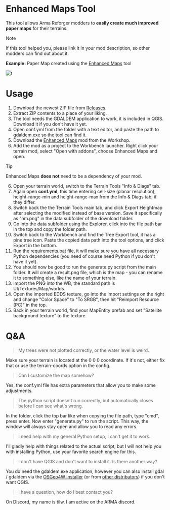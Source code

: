 # Enhanced Maps Tool
This tool allows Arma Reforger modders to **easily create much improved paper maps** for their terrains.

> [!NOTE]
> If this tool helped you, please link it in your mod description, so other modders can find out about it.
>
> **Example:** Paper Map created using the [Enhanced Maps](https://github.com/Til-Weimann/EnhancedMaps/) tool

![t](https://github.com/user-attachments/assets/78a4a97c-17d9-493c-a73e-16b32de27c2c)

# Usage

1. Download the newest ZIP file from [Releases](https://github.com/Til-Weimann/EnhancedMaps/releases).
2. Extract ZIP contents to a place of your liking.
3. The tool needs the GDALDEM application to work, it is included in QGIS. Download it if you don't have it yet.
4. Open conf.yml from the folder with a text editor, and paste the path to gdaldem.exe so the tool can find it.
5. Download the [Enhanced Maps](https://reforger.armaplatform.com/workshop/644B042109700804-EnhancedMaps) mod from the Workshop.
6. Add the mod as a project to the Workbench launcher. Right click your terrain mod, select "Open with addons", choose Enhanced Maps and open.
> [!TIP]
> Enhanced Maps **does not** need to be a dependency of your mod.
6. Open your terrain world, switch to the Terrain Tools "Info & Diags" tab.
7. Again open **conf.yml**, this time entering cell-size (planar resolution), height-range-min and height-range-max from the Info & Diags tab, if they differ.
8. Switch back the the Terrain Tools main tab, and click Export Heightmap after selecting the modified instead of base version. Save it specifically as "hm.png" in the data subfolder of the download folder.
9. Go into the data subfolder using the Explorer, click into the file path bar in the top and copy the folder path.
10. Switch back to the Workbench and find the Tree Export tool, it has a pine tree icon. Paste the copied data path into the tool options, and click Export in the bottom.
11. Run the requirements.bat file, it will make sure you have all necessary Python dependencies (you need of course need Python if you don't have it yet).
12. You should now be good to run the generate.py script from the main folder. It will create a result.png file, which is the map - you can rename it to something else, like the name of your terrain.
13. Import the PNG into the WB, the standard path is UI/Textures/Map/worlds.
14. Open the imported EDDS texture, go into the import settings on the right and change "Color Space" to "To SRGB", then hit "Reimport Resource (PC)" in the top.
15. Back in your terrain world, find your MapEntity prefab and set "Satellite background texture" to the texture.

# Q&A

> My trees were not plotted correctly, or the water level is weird.

Make sure your terrain is located at the 0 0 0 coordinate. If it's not, either fix that or use the terrain-coords option in the config.

> Can I customize the map somehow?

Yes, the conf.yml file has extra parameters that allow you to make some adjustments.

> The python script doesn't run correctly, but automatically closes before I can see what's wrong.

In the folder, click the top bar like when copying the file path, type "cmd", press enter. Now enter "generate.py" to run the script. This way, the window will always stay open and allow you to read any errors.

> I need help with my general Python setup, I can't get it to work.

I'll gladly help with things related to the actual script, but I will not help you with installing Python, use your favorite search engine for this.

> I don't have QGIS and don't want to install it. Is there another way?

You do need the gdaldem.exe application, however you can also install gdal / gdaldem via the [OSGeo4W installer](https://trac.osgeo.org/osgeo4w/) (or from [other distributors](https://gdal.org/en/stable/download.html#binaries)) if you don't want QGIS.

> I have a question, how do I best contact you?

On Discord, my name is tilw. I am active on the ARMA discord.
